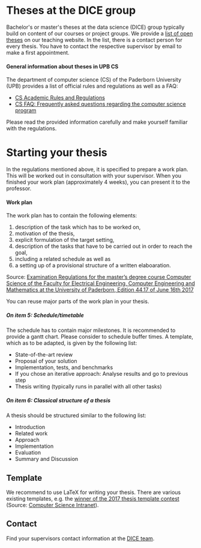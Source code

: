 # Theses at the DICE group

Bachelor's or master's theses at the data science (DICE) group typically build on content of our courses or project groups.
We provide a [list of open theses](http://dice.cs.uni-paderborn.de/teaching/thesis/) on our teaching website.
In the list, there is a contact person for every thesis.
You have to contact the respective supervisor by email to make a first appointment.

#### General information about theses in UPB CS

The department of computer science (CS) of the Paderborn University (UPB) provides a list of official rules and regulations as well as a FAQ:

- [CS Academic Rules and Regulations](https://cs.uni-paderborn.de/en/studies/formalities/academic-rules-and-regulations/)
- [CS FAQ: Frequently asked questions regarding the computer science program](https://cs.uni-paderborn.de/en/studies/advice-and-support/faq/)

Please read the provided information carefully and make yourself familiar with the regulations.



# Starting your thesis

In the regulations mentioned above, it is specified to prepare a work plan.
This will be worked out in consultation with your supervisor.
When you finished your work plan (approximately 4 weeks), you can present it to the professor.

#### Work plan

The work plan has to contain the following elements:

1. description of the task which has to be worked on,
2. motivation of the thesis,
3. explicit formulation of the target setting,
4. description of the tasks that have to be carried out in order to reach the goal,
5. including a related schedule as well as
6. a setting up of a provisional structure of a written elaboaration.

Source: [Examination Regulations for the master’s degree course Computer Science of the Faculty for Electrical
Engineering, Computer Engineering and Mathematics at the University of Paderborn, Edition 44.17 of June 16th 2017](https://cs.uni-paderborn.de/fileadmin/informatik/Studium/Formalitaeten/Ordnungen/PO_Informatik_Englisch.pdf#page=14)

You can reuse major parts of the work plan in your thesis.

##### On item 5: Schedule/timetable

The schedule has to contain major milestones.
It is recommended to provide a gantt chart.
Please consider to schedule buffer times.
A template, which as to be adapted, is given by the following list:

- State-of-the-art review
- Proposal of your solution
- Implementation, tests, and benchmarks
- If you chose an iterative approach: Analyse results and go to previous step
- Thesis writing (typically runs in parallel with all other tasks)


##### On item 6: Classical structure of a thesis

A thesis should be structured similar to the following list:

- Introduction
- Related work
- Approach
- Implementation
- Evaluation
- Summary and Discussion

## Template

We recommend to use LaTeX for writing your thesis.
There are various existing templates, e.g. the 
[winner of the 2017 thesis template contest](https://uni-paderborn.sciebo.de/s/aUztdnwY9xgE2WM)
(Source: [Computer Science Intranet](https://wiki.cs.uni-paderborn.de/CSIPB/WebHome)).

## Contact

Find your supervisors contact information at the [DICE team](http://dice.cs.uni-paderborn.de/team/).

